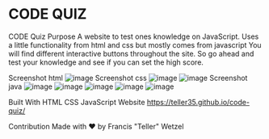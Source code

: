 # CODE QUIZ
CODE Quiz Purpose A website to test ones knowledge on JavaScript.
Uses a little functionality from html and css but mostly comes from javascript
You will find different interactive buttons throughout the site. So go ahead and test your
knowledge and see if you can set the high score.

Screenshot html
![image](https://user-images.githubusercontent.com/79383305/114312047-7d2cb100-9aae-11eb-9ce4-5644c848305d.png)
Screenshot css
![image](https://user-images.githubusercontent.com/79383305/114312100-ab11f580-9aae-11eb-891f-e90ad704e015.png)
![image](https://user-images.githubusercontent.com/79383305/114312111-bc5b0200-9aae-11eb-8293-0f6bc99cda4b.png)
Screenshot java
![image](https://user-images.githubusercontent.com/79383305/114312132-d09eff00-9aae-11eb-900e-ae8f9e230cb3.png)
![image](https://user-images.githubusercontent.com/79383305/114312145-dac0fd80-9aae-11eb-8051-0beb0ce06388.png)
![image](https://user-images.githubusercontent.com/79383305/114312155-e1e80b80-9aae-11eb-8592-0314898aba61.png)
![image](https://user-images.githubusercontent.com/79383305/114312158-e9a7b000-9aae-11eb-96c1-45c90921c8c7.png)
![image](https://user-images.githubusercontent.com/79383305/114312164-f0cebe00-9aae-11eb-9471-6efbbb2c71dc.png)

Built With HTML CSS  JavaScript Website https://teller35.github.io/code-quiz/

Contribution Made with ❤️ by Francis "Teller" Wetzel

